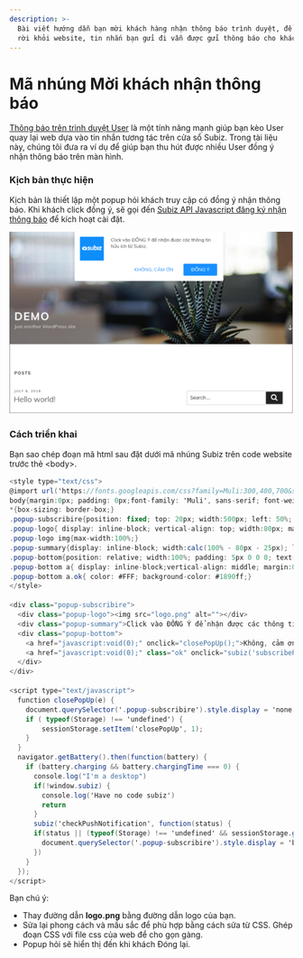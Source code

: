 ```yaml
---
description: >-
  Bài viết hướng dẫn bạn mời khách hàng nhận thông báo trình duyệt, để khi khách
  rời khỏi website, tin nhắn bạn gửi đi vẫn được gửi thông báo cho khách hàng.
---
```


# Mã nhúng Mời khách nhận thông báo

[Thông báo trên trình duyệt User](http://help.subiz.com/bat-dau-voi-subiz/thiet-lap-moi-truong-tuong-tac/tich-hop-subiz-len-website/thong-bao-tren-trinh-duyet-users) là một tính năng mạnh giúp bạn kèo User quay lại web dựa vào tin nhắn tương tác trên cửa sổ Subiz. Trong tài liệu này,  chúng tôi đưa ra ví dụ để giúp bạn thu hút được nhiều User đồng ý nhận thông báo trên màn hình.

### Kịch bản thực hiện  

Kịch bản là thiết lập một popup hỏi khách truy cập có đồng ý nhận thông báo. Khi khách click đồng ý,  sẽ gọi đến [Subiz API Javascript đăng ký nhận thông báo](http://help.subiz.com/su-dung-subiz-nang-cao/api-javascript-cua-subiz-widget#api-subscribe-push-notification) để kích hoạt cài đặt.

![M&#xE0;n h&#xEC;nh h&#x1ECF;i kh&#xE1;ch h&#xE0;ng &#x111;&#x1ED3;ng &#xFD; nh&#x1EAD;n th&#xF4;ng b&#xE1;o.](../../.gitbook/assets/screenshot-from-2018-12-25-16-50-08.png)

### Cách triển khai

Bạn sao chép đoạn mã html sau đặt dưới mã nhúng Subiz trên code website trước thẻ &lt;body&gt;. 

```csharp
<style type="text/css">
@import url('https://fonts.googleapis.com/css?family=Muli:300,400,700&subset=latin-ext,vietnamese');
body{margin:0px; padding: 0px;font-family: 'Muli', sans-serif; font-weight: 400; font-size: 16px; color: #4a4a4a; -webkit-font-smoothing: antialiased; -moz-osx-font-smoothing: grayscale;}
*{box-sizing: border-box;}
.popup-subscribire{position: fixed; top: 20px; width:500px; left: 50%; margin-left:-250px; padding: 18px; border-radius: 3px; background: #FFF; box-shadow: 0px 0px 20px rgba(5,25,62, .15);z-index:99999;display: none;}
.popup-logo{ display: inline-block; vertical-align: top; width:80px; margin-right:20px;}
.popup-logo img{max-width:100%;}
.popup-summary{display: inline-block; width:calc(100% - 80px - 25px); line-height: 21px;}
.popup-bottom{position: relative; width:100%; padding: 5px 0 0 0; text-align: right;}
.popup-bottom a{ display: inline-block;vertical-align: middle; margin:0 3px; height: 40px; line-height: 38px; padding: 0 25px; color: #1890ff; font-size: 16px; font-weight:500; text-transform: uppercase; text-decoration: none; border-radius: 3px;}
.popup-bottom a.ok{ color: #FFF; background-color: #1890ff;}
</style>
​
<div class="popup-subscribire">
  <div class="popup-logo"><img src="logo.png" alt=""></div>
  <div class="popup-summary">Click vào ĐỒNG Ý để nhận được các thông tin hữu ích từ Subiz.</div>
  <div class="popup-bottom">
    <a href="javascript:void(0);" onclick="closePopUp();">Không, cảm ơn</a>
    <a href="javascript:void(0);" class="ok" onclick="subiz('subscribePushNotification');closePopUp()">Đồng ý</a>
  </div>
</div>
​
<script type="text/javascript">
  function closePopUp(e) {
    document.querySelector('.popup-subscribire').style.display = 'none'
    if ( typeof(Storage) !== 'undefined') {
        sessionStorage.setItem('closePopUp', 1);
    }    
  }
  navigator.getBattery().then(function(battery) {
    if (battery.charging && battery.chargingTime === 0) {
      console.log("I'm a desktop")
      if(!window.subiz) {
        console.log('Have no code subiz')
        return
      }
      subiz('checkPushNotification', function(status) {
      if(status || (typeof(Storage) !== 'undefined' && sessionStorage.getItem('closePopUp'))) return
        document.querySelector('.popup-subscribire').style.display = 'block'
      })
    }
  });
</script>
```

Bạn chú ý: 

* Thay đường dẫn **logo.png** bằng đường dẫn logo của bạn.
* Sửa lại phong cách và mầu sắc để phù hợp bằng cách sửa từ CSS. Ghép đoạn CSS với file css của web để cho gọn gàng.
* Popup hỏi sẽ hiển thị đến khi khách Đóng lại. 

